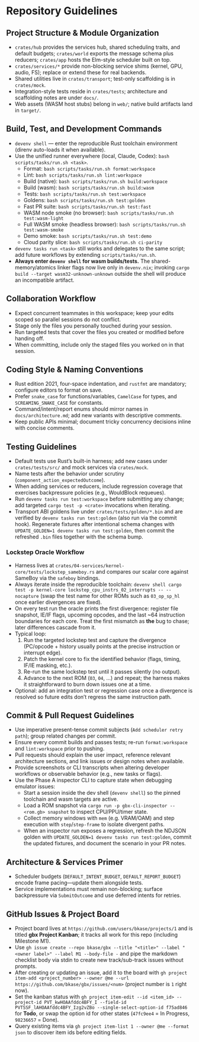 # Repository Guidelines

## Project Structure & Module Organization
- `crates/hub` provides the services hub, shared scheduling traits, and default budgets; `crates/world` exports the message schema plus reducers; `crates/app` hosts the Elm-style scheduler built on top.
- `crates/services/*` provide non-blocking service shims (kernel, GPU, audio, FS); replace or extend these for real backends.
- Shared utilities live in `crates/transport`; test-only scaffolding is in `crates/mock`.
- Integration-style tests reside in `crates/tests`; architecture and scaffolding notes are under `docs/`.
- Web assets (WASM host stubs) belong in `web/`; native build artifacts land in `target/`.

## Build, Test, and Development Commands
- `devenv shell` — enter the reproducible Rust toolchain environment (direnv auto-loads it when available).
- Use the unified runner everywhere (local, Claude, Codex): `bash scripts/tasks/run.sh <task>`.
  - Format: `bash scripts/tasks/run.sh format:workspace`
  - Lint: `bash scripts/tasks/run.sh lint:workspace`
  - Build (native): `bash scripts/tasks/run.sh build:workspace`
  - Build (wasm): `bash scripts/tasks/run.sh build:wasm`
  - Tests: `bash scripts/tasks/run.sh test:workspace`
  - Goldens: `bash scripts/tasks/run.sh test:golden`
  - Fast PR suite: `bash scripts/tasks/run.sh test:fast`
  - WASM node smoke (no browser): `bash scripts/tasks/run.sh test:wasm-light`
  - Full WASM smoke (headless browser): `bash scripts/tasks/run.sh test:wasm-smoke`
  - Demo smoke: `bash scripts/tasks/run.sh test:demo`
  - Cloud parity slice: `bash scripts/tasks/run.sh ci-parity`
- `devenv tasks run <task>` still works and delegates to the same script; add future workflows by extending `scripts/tasks/run.sh`.
- **Always enter `devenv shell` for wasm builds/tests.** The shared-memory/atomics linker flags now live only in `devenv.nix`; invoking `cargo build --target wasm32-unknown-unknown` outside the shell will produce an incompatible artifact.

## Collaboration Workflow
- Expect concurrent teammates in this workspace; keep your edits scoped so parallel sessions do not conflict.
- Stage only the files you personally touched during your session.
- Run targeted tests that cover the files you created or modified before handing off.
- When committing, include only the staged files you worked on in that session.

## Coding Style & Naming Conventions
- Rust edition 2021, four-space indentation, and `rustfmt` are mandatory; configure editors to format on save.
- Prefer `snake_case` for functions/variables, `CamelCase` for types, and `SCREAMING_SNAKE_CASE` for constants.
- Command/intent/report enums should mirror names in `docs/architecture.md`; add new variants with descriptive comments.
- Keep public APIs minimal; document tricky concurrency decisions inline with concise comments.

## Testing Guidelines
- Default tests use Rust’s built-in harness; add new cases under `crates/tests/src/` and mock services via `crates/mock`.
- Name tests after the behavior under scrutiny (`component_action_expectedOutcome`).
- When adding services or reducers, include regression coverage that exercises backpressure policies (e.g., WouldBlock requeues).
- Run `devenv tasks run test:workspace` before submitting any change; add targeted `cargo test -p <crate>` invocations when iterating.
- Transport ABI goldens live under `crates/tests/golden/*.bin` and are verified by `devenv tasks run test:golden` (also run via the commit hook). Regenerate fixtures after intentional schema changes with `UPDATE_GOLDEN=1 devenv tasks run test:golden`, then commit the refreshed `.bin` files together with the schema bump.

### Lockstep Oracle Workflow
- Harness lives at `crates/04-services/kernel-core/tests/lockstep_sameboy.rs` and compares our scalar core against SameBoy via the `safeboy` bindings.
- Always iterate inside the reproducible toolchain: `devenv shell cargo test -p kernel-core lockstep_cpu_instrs_02_interrupts -- --nocapture` (swap the test name for other ROMs such as `03_op_sp_hl` once earlier divergences are fixed).
- On every test run the oracle prints the first divergence: register file snapshot, IE/IF flags, upcoming opcodes, and the last ~64 instruction boundaries for each core. Treat the first mismatch as **the** bug to chase; later differences cascade from it.
- Typical loop:
  1. Run the targeted lockstep test and capture the divergence (PC/opcode + history usually points at the precise instruction or interrupt edge).
  2. Patch the kernel core to fix the identified behavior (flags, timing, IF/IE masking, etc.).
  3. Re-run the same lockstep test until it passes silently (no output).
  4. Advance to the next ROM (`03`, `04`, …) and repeat; the harness makes it straightforward to burn down issues one at a time.
- Optional: add an integration test or regression case once a divergence is resolved so future edits don’t regress the same instruction path.

## Commit & Pull Request Guidelines
- Use imperative present-tense commit subjects (`Add scheduler retry path`); group related changes per commit.
- Ensure every commit builds and passes tests; re-run `format:workspace` and `lint:workspace` prior to pushing.
- Pull requests should explain the user impact, reference relevant architecture sections, and link issues or design notes when available.
- Provide screenshots or CLI transcripts when altering developer workflows or observable behavior (e.g., new tasks or flags).
- Use the Phase A inspector CLI to capture state when debugging emulator issues:
  - Start a session inside the dev shell (`devenv shell`) so the pinned toolchain and wasm targets are active.
  - Load a ROM snapshot via `cargo run -p gbx-cli-inspector -- <rom.gb> snapshot` to inspect CPU/PPU/timer state.
  - Collect memory windows with `mem` (e.g. VRAM/OAM) and step execution with `step`/`step-frame` to isolate divergent paths.
  - When an inspector run exposes a regression, refresh the NDJSON golden with `UPDATE_GOLDEN=1 devenv tasks run test:golden`, commit the updated fixtures, and document the scenario in your PR notes.

## Architecture & Services Primer
- Scheduler budgets (`DEFAULT_INTENT_BUDGET`, `DEFAULT_REPORT_BUDGET`) encode frame pacing—update them alongside tests.
- Service implementations must remain non-blocking; surface backpressure via `SubmitOutcome` and use deferred intents for retries.

## GitHub Issues & Project Board
- Project board lives at `https://github.com/users/bkase/projects/1` and is titled **gbx Project Kanban**; it tracks all work for this repo (including Milestone M1).
- Use `gh issue create --repo bkase/gbx --title "<title>" --label "<owner label>" --label M1 --body-file -` and pipe the markdown checklist body via stdin to create new track/sub-track issues without prompts.
- After creating or updating an issue, add it to the board with `gh project item-add <project_number> --owner @me --url https://github.com/bkase/gbx/issues/<num>` (project number is `1` right now).
- Set the kanban status with `gh project item-edit --id <item_id> --project-id PVT_kwHOAAfddc4BFY_I --field-id PVTSSF_lAHOAAfddc4BFY_Izg2vZBo --single-select-option-id f75ad846` for **Todo**, or swap the option id for other states (`47fc9ee4` = In Progress, `98236657` = Done).
- Query existing items via `gh project item-list 1 --owner @me --format json` to discover item ids before editing fields.
